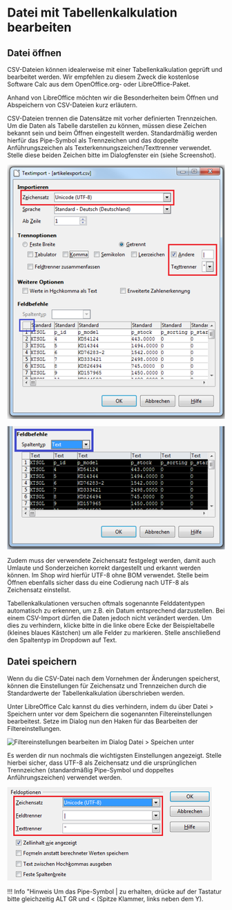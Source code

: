 # Datei mit Tabellenkalkulation bearbeiten 

## Datei öffnen 

CSV-Dateien können idealerweise mit einer Tabellenkalkulation geprüft und bearbeitet werden. Wir empfehlen zu diesem Zweck die kostenlose Software Calc aus dem OpenOffice.org- oder LibreOffice-Paket.

Anhand von LibreOffice möchten wir die Besonderheiten beim Öffnen und Abspeichern von CSV-Dateien kurz erläutern.

CSV-Dateien trennen die Datensätze mit vorher definierten Trennzeichen. Um die Daten als Tabelle darstellen zu können, müssen diese Zeichen bekannt sein und beim Öffnen eingestellt werden. Standardmäßig werden hierfür das Pipe-Symbol als Trennzeichen und das doppelte Anführungszeichen als Texterkennungszeichen/Texttrenner verwendet. Stelle diese beiden Zeichen bitte im Dialogfenster ein \(siehe Screenshot\).

![](Bilder/Abb120a_LibreOffice_CSVoeffnenZeichensatzTrenner.png "")

![](Bilder/Abb120b_LibreOffice_CSVoeffnenSpaltentyp_.png "Öffnen einer CSV-Datei unter LibreOffice Calc")

Zudem muss der verwendete Zeichensatz festgelegt werden, damit auch Umlaute und Sonderzeichen korrekt dargestellt und erkannt werden können. Im Shop wird hierfür UTF-8 ohne BOM verwendet. Stelle beim Öffnen ebenfalls sicher dass du eine Codierung nach UTF-8 als Zeichensatz einstellst.

Tabellenkalkulationen versuchen oftmals sogenannte Felddatentypen automatisch zu erkennen, um z.B. ein Datum entsprechend darzustellen. Bei einem CSV-Import dürfen die Daten jedoch nicht verändert werden. Um dies zu verhindern, klicke bitte in die linke obere Ecke der Beispieltabelle \(kleines blaues Kästchen\) um alle Felder zu markieren. Stelle anschließend den Spaltentyp im Dropdown auf Text.

## Datei speichern 

Wenn du die CSV-Datei nach dem Vornehmen der Änderungen speicherst, können die Einstellungen für Zeichensatz und Trennzeichen durch die Standardwerte der Tabellenkalkulation überschrieben werden.

Unter LibreOffice Calc kannst du dies verhindern, indem du über Datei \> Speichern unter vor dem Speichern die sogenannten Filtereinstellungen bearbeitest. Setze im Dialog nun den Haken für das Bearbeiten der Filtereinstellungen.

![](Bilder/Abb121_LibreOffice_CSVspeichernUnter_.png "Filtereinstellungen bearbeiten im Dialog Datei > Speichen
        unter")

Es werden dir nun nochmals die wichtigsten Einstellungen angezeigt. Stelle hierbei sicher, dass UTF-8 als Zeichensatz und die ursprünglichen Trennzeichen \(standardmäßig Pipe-Symbol und doppeltes Anführungszeichen\) verwendet werden.

![](Bilder/Abb122_LibreOffice_CSVspeichernUnterZeichen_.png "Prüfen von Zeichensatz und Trennzeichen")

!!! Info "Hinweis
	 Um das Pipe-Symbol \| zu erhalten, drücke auf der Tastatur bitte gleichzeitig ALT GR und < \(Spitze Klammer, links neben dem Y\).



